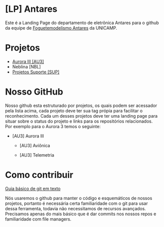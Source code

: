 

# [LP] Antares
Este é a Landing Page do departamento de eletrônica Antares para o github da equipe de [Foguetemodelismo Antares](https://www.antaresunicamp.com.br/a-antares) da UNICAMP.

# Projetos

 - [Aurora III \[AU3\]](https://github.com/AntaresOrg/-AU3-Aurora-III)
 - Neblina [NBL]
 - [Projetos Suporte \[SUP\]](https://github.com/AntaresOrg/-SUP-Projetos-Suporte)
 
 # Nosso GitHub
 Nosso github esta estruturado por projetos, os quais podem ser acessador pela lista acima, cada projeto deve ter sua tag própia para facilitar o reconhecimento. Cada um desses projetos deve ter uma landing page para situar sobre o status do projeto e links para os repositórios relacionados. Por exemplo para o Aurora 3 temos o seguinte:
 
 - [AU3] Aurora III

	 - [AU3] Aviônica
    
	 - [AU3] Telemetria
# Como contribuir
[Guia básico de git em texto](https://rogerdudler.github.io/git-guide/index.pt_BR.html)

Nós usaremos o github para manter o código e esquemáticos de nossos projetos, portanto é necessária certa familiaridade com o git para usar dessa ferramenta, todavia não necessitamos de recursos avançados. Precisamos apenas do mais básico que é dar commits nos nossos repos e familiaridade com file managers.
